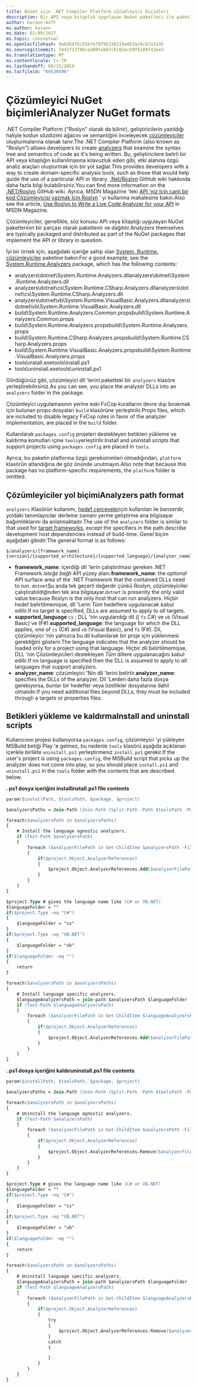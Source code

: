 ```yaml
---
title: NuGet için .NET Compiler Platform çözümleyici biçimleri
description: Bir API veya kitaplık uygulayan NuGet paketleri ile paketlenmiş ve dağıtılan .NET Çözümleyicileri için kurallar.
author: karann-msft
ms.author: karann
ms.date: 01/09/2017
ms.topic: conceptual
ms.openlocfilehash: 0a8db9f6c55b7e79f9b338119e0b3ac6cb7a1e35
ms.sourcegitcommit: 7441f12f06ca380feb87c6192ec69f6108f43ee3
ms.translationtype: MT
ms.contentlocale: tr-TR
ms.lasthandoff: 08/15/2019
ms.locfileid: "69520596"
---
```

# <a name="analyzer-nuget-formats"></a><span data-ttu-id="52452-103">Çözümleyici NuGet biçimleri</span><span class="sxs-lookup"><span data-stu-id="52452-103">Analyzer NuGet formats</span></span>

<span data-ttu-id="52452-104">.NET Compiler Platform ("Roslyn" olarak da bilinir), geliştiricilerin yazıldığı haliyle kodun sözdizimi ağacını ve semantiğini inceleyecek [çözümleyiciler](https://github.com/dotnet/roslyn/wiki/How-To-Write-a-C%23-Analyzer-and-Code-Fix) oluşturmalarına olanak tanır.</span><span class="sxs-lookup"><span data-stu-id="52452-104">The .NET Compiler Platform (also known as "Roslyn") allows developers to create [analyzers](https://github.com/dotnet/roslyn/wiki/How-To-Write-a-C%23-Analyzer-and-Code-Fix) that examine the syntax tree and semantics of code as it's being written.</span></span> <span data-ttu-id="52452-105">Bu, geliştiricilere belirli bir API veya kitaplığın kullanılmasına kılavuzluk eden gibi, etki alanına özgü analiz araçları oluşturmak için bir yol sağlar.</span><span class="sxs-lookup"><span data-stu-id="52452-105">This provides developers with a way to create domain-specific analysis tools, such as those that would help guide the use of a particular API or library.</span></span> <span data-ttu-id="52452-106">[.Net/Roslyn](https://github.com/dotnet/roslyn/wiki) GitHub wiki hakkında daha fazla bilgi bulabilirsiniz.</span><span class="sxs-lookup"><span data-stu-id="52452-106">You can find more information on the [.NET/Roslyn](https://github.com/dotnet/roslyn/wiki) GitHub wiki.</span></span> <span data-ttu-id="52452-107">Ayrıca, MSDN Magazine 'teki [API 'niz Için canlı bir kod Çözümleyicisi yazmak Için Roslyn](https://msdn.microsoft.com/magazine/dn879356.aspx) ' yi kullanma makalesine bakın.</span><span class="sxs-lookup"><span data-stu-id="52452-107">Also see the article, [Use Roslyn to Write a Live Code Analyzer for your API](https://msdn.microsoft.com/magazine/dn879356.aspx) in MSDN Magazine.</span></span>

<span data-ttu-id="52452-108">Çözümleyiciler, genellikle, söz konusu API veya kitaplığı uygulayan NuGet paketlerinin bir parçası olarak paketlenir ve dağıtılır.</span><span class="sxs-lookup"><span data-stu-id="52452-108">Analyzers themselves are typically packaged and distributed as part of the NuGet packages that implement the API or library in question.</span></span>

<span data-ttu-id="52452-109">İyi bir örnek için, aşağıdaki içeriğe sahip olan [System. Runtime. çözümleyiciler](https://www.nuget.org/packages/System.Runtime.Analyzers) paketine bakın:</span><span class="sxs-lookup"><span data-stu-id="52452-109">For a good example, see the [System.Runtime.Analyzers](https://www.nuget.org/packages/System.Runtime.Analyzers) package, which has the following contents:</span></span>

- <span data-ttu-id="52452-110">analyzers\dotnet\System.Runtime.Analyzers.dll</span><span class="sxs-lookup"><span data-stu-id="52452-110">analyzers\dotnet\System.Runtime.Analyzers.dll</span></span>
- <span data-ttu-id="52452-111">analyzers\dotnet\cs\System.Runtime.CSharp.Analyzers.dll</span><span class="sxs-lookup"><span data-stu-id="52452-111">analyzers\dotnet\cs\System.Runtime.CSharp.Analyzers.dll</span></span>
- <span data-ttu-id="52452-112">analyzers\dotnet\vb\System.Runtime.VisualBasic.Analyzers.dll</span><span class="sxs-lookup"><span data-stu-id="52452-112">analyzers\dotnet\vb\System.Runtime.VisualBasic.Analyzers.dll</span></span>
- <span data-ttu-id="52452-113">build\System.Runtime.Analyzers.Common.props</span><span class="sxs-lookup"><span data-stu-id="52452-113">build\System.Runtime.Analyzers.Common.props</span></span>
- <span data-ttu-id="52452-114">build\System.Runtime.Analyzers.props</span><span class="sxs-lookup"><span data-stu-id="52452-114">build\System.Runtime.Analyzers.props</span></span>
- <span data-ttu-id="52452-115">build\System.Runtime.CSharp.Analyzers.props</span><span class="sxs-lookup"><span data-stu-id="52452-115">build\System.Runtime.CSharp.Analyzers.props</span></span>
- <span data-ttu-id="52452-116">build\System.Runtime.VisualBasic.Analyzers.props</span><span class="sxs-lookup"><span data-stu-id="52452-116">build\System.Runtime.VisualBasic.Analyzers.props</span></span>
- <span data-ttu-id="52452-117">tools\ınstall.exe</span><span class="sxs-lookup"><span data-stu-id="52452-117">tools\install.ps1</span></span>
- <span data-ttu-id="52452-118">tools\uninstall.exe</span><span class="sxs-lookup"><span data-stu-id="52452-118">tools\uninstall.ps1</span></span>

<span data-ttu-id="52452-119">Gördüğünüz gibi, çözümleyici dll 'lerini paketteki bir `analyzers` klasöre yerleştirebilirsiniz.</span><span class="sxs-lookup"><span data-stu-id="52452-119">As you can see, you place the analyzer DLLs into an `analyzers` folder in the package.</span></span>

<span data-ttu-id="52452-120">Çözümleyici uygulamasının yerine eski FxCop kurallarını devre dışı bırakmak için bulunan props dosyaları `build` klasörüne yerleştirilir.</span><span class="sxs-lookup"><span data-stu-id="52452-120">Props files, which are included to disable legacy FxCop rules in favor of the analyzer implementation, are placed in the `build` folder.</span></span>

<span data-ttu-id="52452-121">Kullanılarak `packages.config` projeleri destekleyen betikleri yükleme ve kaldırma komutları içine `tools`yerleştirilir.</span><span class="sxs-lookup"><span data-stu-id="52452-121">Install and uninstall scripts that support projects using `packages.config` are placed in `tools`.</span></span>

<span data-ttu-id="52452-122">Ayrıca, bu paketin platforma özgü gereksinimleri olmadığından, `platform` klasörün atlandığına de göz önünde unutmayın.</span><span class="sxs-lookup"><span data-stu-id="52452-122">Also note that because this package has no platform-specific requirements, the `platform` folder is omitted.</span></span>


## <a name="analyzers-path-format"></a><span data-ttu-id="52452-123">Çözümleyiciler yol biçimi</span><span class="sxs-lookup"><span data-stu-id="52452-123">Analyzers path format</span></span>

<span data-ttu-id="52452-124">`analyzers` Klasörün kullanımı, [hedef çerçeveler](../create-packages/supporting-multiple-target-frameworks.md)için kullanılan ile benzerdir, yoldaki tanımlayıcılar derleme zamanı yerine geliştirme ana bilgisayar bağımlılıklarını da anlatmaktadır.</span><span class="sxs-lookup"><span data-stu-id="52452-124">The use of the `analyzers` folder is similar to that used for [target frameworks](../create-packages/supporting-multiple-target-frameworks.md), except the specifiers in the path describe development host dependencies instead of build-time.</span></span> <span data-ttu-id="52452-125">Genel biçim aşağıdaki gibidir:</span><span class="sxs-lookup"><span data-stu-id="52452-125">The general format is as follows:</span></span>

    $/analyzers/{framework_name}{version}/{supported_architecture}/{supported_language}/{analyzer_name}.dll

- <span data-ttu-id="52452-126">**framework_name**: Içerdiği dll 'lerin çalıştırılması gereken .NET Framework *isteğe bağlı* API yüzey alanı.</span><span class="sxs-lookup"><span data-stu-id="52452-126">**framework_name**: the *optional* API surface area of the .NET Framework that the contained DLLs need to run.</span></span> <span data-ttu-id="52452-127">`dotnet`Şu anda tek geçerli değerdir çünkü Roslyn, çözümleyiciler çalıştırabildiğinden tek ana bilgisayar.</span><span class="sxs-lookup"><span data-stu-id="52452-127">`dotnet` is presently the only valid value because Roslyn is the only host that can run analyzers.</span></span> <span data-ttu-id="52452-128">Hiçbir hedef belirtilmemişse, dll 'Lerin *Tüm* hedeflere uygulanacak kabul edilir.</span><span class="sxs-lookup"><span data-stu-id="52452-128">If no target is specified, DLLs are assumed to apply to *all* targets.</span></span>
- <span data-ttu-id="52452-129">**supported_language** `cs` : DLL 'nin uygulandığı dil (( `fs` C#) ve `vb` (Visual Basic) ve (F#).</span><span class="sxs-lookup"><span data-stu-id="52452-129">**supported_language**: the language for which the DLL applies, one of `cs` (C#) and `vb` (Visual Basic), and `fs` (F#).</span></span> <span data-ttu-id="52452-130">Dil, çözümleyici 'nin yalnızca bu dil kullanılarak bir proje için yüklenmesi gerektiğini gösterir.</span><span class="sxs-lookup"><span data-stu-id="52452-130">The language indicates that the analyzer should be loaded only for a project using that language.</span></span> <span data-ttu-id="52452-131">Hiçbir dil belirtilmemişse, DLL 'nin Çözümleyicileri destekleyen *Tüm* dillere uygulanacağını kabul edilir.</span><span class="sxs-lookup"><span data-stu-id="52452-131">If no language is specified then the DLL is assumed to apply to *all* languages that support analyzers.</span></span>
- <span data-ttu-id="52452-132">**analyzer_name**: çözümleyici 'Nin dll 'lerini belirtir.</span><span class="sxs-lookup"><span data-stu-id="52452-132">**analyzer_name**: specifies the DLLs of the analyzer.</span></span> <span data-ttu-id="52452-133">Dll 'Lerden daha fazla dosya gerekiyorsa, bunlar bir hedefler veya özellikler dosyalarına dahil olmalıdır.</span><span class="sxs-lookup"><span data-stu-id="52452-133">If you need additional files beyond DLLs, they must be included through a targets or properties files.</span></span>


## <a name="install-and-uninstall-scripts"></a><span data-ttu-id="52452-134">Betikleri yükleme ve kaldırma</span><span class="sxs-lookup"><span data-stu-id="52452-134">Install and uninstall scripts</span></span>

<span data-ttu-id="52452-135">Kullanıcının projesi kullanıyorsa `packages.config`, çözümleyici 'yi yükleyen MSBuild betiği Play 'e gelmez, bu nedenle `tools` klasörü aşağıda açıklanan içerikle birlikte `uninstall.ps1` yerleştirmeniz `install.ps1` gerekir.</span><span class="sxs-lookup"><span data-stu-id="52452-135">If the user's project is using `packages.config`, the MSBuild script that picks up the analyzer does not come into play, so you should place `install.ps1` and `uninstall.ps1` in the `tools` folder with the contents that are described below.</span></span>

<span data-ttu-id="52452-136">**. ps1 dosya içeriğini install**</span><span class="sxs-lookup"><span data-stu-id="52452-136">**install.ps1 file contents**</span></span>

```ps
param($installPath, $toolsPath, $package, $project)

$analyzersPaths = Join-Path (Join-Path (Split-Path -Path $toolsPath -Parent) "analyzers" ) * -Resolve

foreach($analyzersPath in $analyzersPaths)
{
    # Install the language agnostic analyzers.
    if (Test-Path $analyzersPath)
    {
        foreach ($analyzerFilePath in Get-ChildItem $analyzersPath -Filter *.dll)
        {
            if($project.Object.AnalyzerReferences)
            {
                $project.Object.AnalyzerReferences.Add($analyzerFilePath.FullName)
            }
        }
    }
}

$project.Type # gives the language name like (C# or VB.NET)
$languageFolder = ""
if($project.Type -eq "C#")
{
    $languageFolder = "cs"
}
if($project.Type -eq "VB.NET")
{
    $languageFolder = "vb"
}
if($languageFolder -eq "")
{
    return
}

foreach($analyzersPath in $analyzersPaths)
{
    # Install language specific analyzers.
    $languageAnalyzersPath = join-path $analyzersPath $languageFolder
    if (Test-Path $languageAnalyzersPath)
    {
        foreach ($analyzerFilePath in Get-ChildItem $languageAnalyzersPath -Filter *.dll)
        {
            if($project.Object.AnalyzerReferences)
            {
                $project.Object.AnalyzerReferences.Add($analyzerFilePath.FullName)
            }
        }
    }
}
```


<span data-ttu-id="52452-137">**. ps1 dosya içeriğini kaldır**</span><span class="sxs-lookup"><span data-stu-id="52452-137">**uninstall.ps1 file contents**</span></span>

```ps
param($installPath, $toolsPath, $package, $project)

$analyzersPaths = Join-Path (Join-Path (Split-Path -Path $toolsPath -Parent) "analyzers" ) * -Resolve

foreach($analyzersPath in $analyzersPaths)
{
    # Uninstall the language agnostic analyzers.
    if (Test-Path $analyzersPath)
    {
        foreach ($analyzerFilePath in Get-ChildItem $analyzersPath -Filter *.dll)
        {
            if($project.Object.AnalyzerReferences)
            {
                $project.Object.AnalyzerReferences.Remove($analyzerFilePath.FullName)
            }
        }
    }
}

$project.Type # gives the language name like (C# or VB.NET)
$languageFolder = ""
if($project.Type -eq "C#")
{
    $languageFolder = "cs"
}
if($project.Type -eq "VB.NET")
{
    $languageFolder = "vb"
}
if($languageFolder -eq "")
{
    return
}

foreach($analyzersPath in $analyzersPaths)
{
    # Uninstall language specific analyzers.
    $languageAnalyzersPath = join-path $analyzersPath $languageFolder
    if (Test-Path $languageAnalyzersPath)
    {
        foreach ($analyzerFilePath in Get-ChildItem $languageAnalyzersPath -Filter *.dll)
        {
            if($project.Object.AnalyzerReferences)
            {
                try
                {
                    $project.Object.AnalyzerReferences.Remove($analyzerFilePath.FullName)
                }
                catch
                {

                }
            }
        }
    }
}
```
